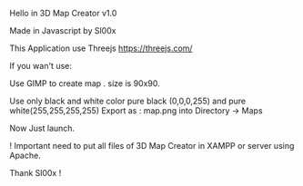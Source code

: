 Hello in 3D Map Creator v1.0

Made in Javascript by Sl00x


This Application use Threejs
https://threejs.com/

If you wan't use:

Use GIMP to create map . size is 90x90.

Use only black and white color pure black (0,0,0,255) and pure white(255,255,255,255)
Export as : map.png into Directory -> Maps

Now Just launch.

! Important need to put all files of 3D Map Creator in XAMPP or server using Apache.

Thank Sl00x !
